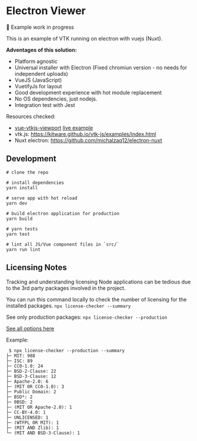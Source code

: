 # Electron Viewer

🚧 Example work in progress

This is an example of VTK running on electron with vuejs (Nuxt).

**Adventages of this solution:**
- Platform agnostic
- Universal installer with Electron (Fixed chromiun version - no needs for independent uploads)
- VueJS (JavaScript)
- VuetifyJs for layout
- Good development experience with hot module replacement
- No OS dependencies, just nodejs.
- Integration test with Jest


Resources checked: 
- [vue-vtkjs-viewport](https://github.com/mix3d/vue-vtkjs-viewport) [live example](https://vue-vtkjs-viewport.netlify.app/)
- vtk.js: https://kitware.github.io/vtk-js/examples/index.html
- Nuxt electron: https://github.com/michalzaq12/electron-nuxt


## Development
```
# clone the repo

# install dependencies
yarn install

# serve app with hot reload
yarn dev

# build electron application for production
yarn build

# yarn tests
yarn test

# lint all JS/Vue component files in `src/`
yarn run lint
```

## Licensing Notes
Tracking and understanding licensing Node applications can be tedious due to the 3rd party packages involved in the project.

You can run this command locally to check the number of licensing for the installed packages.
```npx license-checker --summary ```

See only production packages: 
```npx license-checker --production ```

[See all options here](https://github.com/davglass/license-checker#options)

Example:
```shell
 $ npx license-checker --production --summary
├─ MIT: 988
├─ ISC: 89
├─ CC0-1.0: 24
├─ BSD-2-Clause: 22
├─ BSD-3-Clause: 12
├─ Apache-2.0: 6
├─ (MIT OR CC0-1.0): 3
├─ Public Domain: 2
├─ BSD*: 2
├─ 0BSD: 2
├─ (MIT OR Apache-2.0): 1
├─ CC-BY-4.0: 1
├─ UNLICENSED: 1
├─ (WTFPL OR MIT): 1
├─ (MIT AND Zlib): 1
└─ (MIT AND BSD-3-Clause): 1
```
